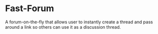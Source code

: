 # Fast-Forum
A forum-on-the-fly that allows user to instantly create a thread and pass around a link so others can use it as a discussion thread.
